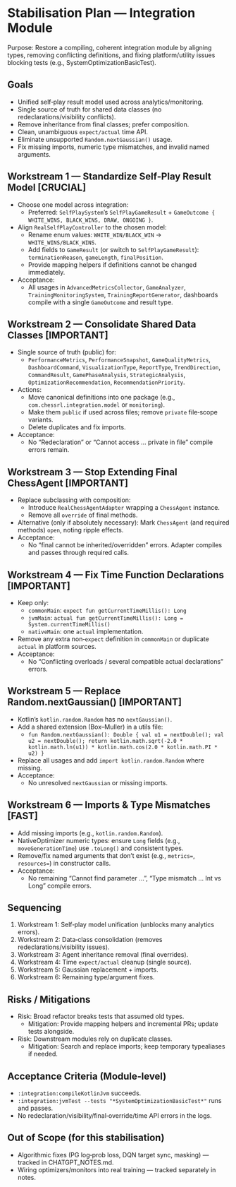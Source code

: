 # Stabilisation Plan — Integration Module

Purpose: Restore a compiling, coherent integration module by aligning types, removing conflicting definitions, and fixing platform/utility issues blocking tests (e.g., SystemOptimizationBasicTest).

## Goals
- Unified self‑play result model used across analytics/monitoring.
- Single source of truth for shared data classes (no redeclarations/visibility conflicts).
- Remove inheritance from final classes; prefer composition.
- Clean, unambiguous `expect/actual` time API.
- Eliminate unsupported `Random.nextGaussian()` usage.
- Fix missing imports, numeric type mismatches, and invalid named arguments.

## Workstream 1 — Standardize Self‑Play Result Model [CRUCIAL]
- Choose one model across integration:
  - Preferred: `SelfPlaySystem`’s `SelfPlayGameResult` + `GameOutcome { WHITE_WINS, BLACK_WINS, DRAW, ONGOING }`.
- Align `RealSelfPlayController` to the chosen model:
  - Rename enum values: `WHITE_WIN/BLACK_WIN` → `WHITE_WINS/BLACK_WINS`.
  - Add fields to `GameResult` (or switch to `SelfPlayGameResult`): `terminationReason`, `gameLength`, `finalPosition`.
  - Provide mapping helpers if definitions cannot be changed immediately.
- Acceptance:
  - All usages in `AdvancedMetricsCollector`, `GameAnalyzer`, `TrainingMonitoringSystem`, `TrainingReportGenerator`, dashboards compile with a single `GameOutcome` and result type.

## Workstream 2 — Consolidate Shared Data Classes [IMPORTANT]
- Single source of truth (public) for:
  - `PerformanceMetrics`, `PerformanceSnapshot`, `GameQualityMetrics`, `DashboardCommand`, `VisualizationType`, `ReportType`, `TrendDirection`, `CommandResult`, `GamePhaseAnalysis`, `StrategicAnalysis`, `OptimizationRecommendation`, `RecommendationPriority`.
- Actions:
  - Move canonical definitions into one package (e.g., `com.chessrl.integration.model` or `monitoring`).
  - Make them `public` if used across files; remove `private` file‑scope variants.
  - Delete duplicates and fix imports.
- Acceptance:
  - No “Redeclaration” or “Cannot access … private in file” compile errors remain.

## Workstream 3 — Stop Extending Final ChessAgent [IMPORTANT]
- Replace subclassing with composition:
  - Introduce `RealChessAgentAdapter` wrapping a `ChessAgent` instance.
  - Remove all `override` of final methods.
- Alternative (only if absolutely necessary): Mark `ChessAgent` (and required methods) `open`, noting ripple effects.
- Acceptance:
  - No “final cannot be inherited/overridden” errors. Adapter compiles and passes through required calls.

## Workstream 4 — Fix Time Function Declarations [IMPORTANT]
- Keep only:
  - `commonMain`: `expect fun getCurrentTimeMillis(): Long`
  - `jvmMain`: `actual fun getCurrentTimeMillis(): Long = System.currentTimeMillis()`
  - `nativeMain`: one `actual` implementation.
- Remove any extra non‑`expect` definition in `commonMain` or duplicate `actual` in platform sources.
- Acceptance:
  - No “Conflicting overloads / several compatible actual declarations” errors.

## Workstream 5 — Replace Random.nextGaussian() [IMPORTANT]
- Kotlin’s `kotlin.random.Random` has no `nextGaussian()`.
- Add a shared extension (Box–Muller) in a utils file:
  - `fun Random.nextGaussian(): Double { val u1 = nextDouble(); val u2 = nextDouble(); return kotlin.math.sqrt(-2.0 * kotlin.math.ln(u1)) * kotlin.math.cos(2.0 * kotlin.math.PI * u2) }`
- Replace all usages and add `import kotlin.random.Random` where missing.
- Acceptance:
  - No unresolved `nextGaussian` or missing imports.

## Workstream 6 — Imports & Type Mismatches [FAST]
- Add missing imports (e.g., `kotlin.random.Random`).
- NativeOptimizer numeric types: ensure `Long` fields (e.g., `moveGenerationTime`) use `.toLong()` and consistent types.
- Remove/fix named arguments that don’t exist (e.g., `metrics=`, `resources=`) in constructor calls.
- Acceptance:
  - No remaining “Cannot find parameter …”, “Type mismatch … Int vs Long” compile errors.

## Sequencing
1) Workstream 1: Self‑play model unification (unblocks many analytics errors).
2) Workstream 2: Data‑class consolidation (removes redeclarations/visibility issues).
3) Workstream 3: Agent inheritance removal (final overrides).
4) Workstream 4: Time `expect/actual` cleanup (single source).
5) Workstream 5: Gaussian replacement + imports.
6) Workstream 6: Remaining type/argument fixes.

## Risks / Mitigations
- Risk: Broad refactor breaks tests that assumed old types.
  - Mitigation: Provide mapping helpers and incremental PRs; update tests alongside.
- Risk: Downstream modules rely on duplicate classes.
  - Mitigation: Search and replace imports; keep temporary typealiases if needed.

## Acceptance Criteria (Module‑level)
- `:integration:compileKotlinJvm` succeeds.
- `:integration:jvmTest --tests "*SystemOptimizationBasicTest*"` runs and passes.
- No redeclaration/visibility/final‑override/time API errors in the logs.

## Out of Scope (for this stabilisation)
- Algorithmic fixes (PG log‑prob loss, DQN target sync, masking) — tracked in CHATGPT_NOTES.md.
- Wiring optimizers/monitors into real training — tracked separately in notes.


